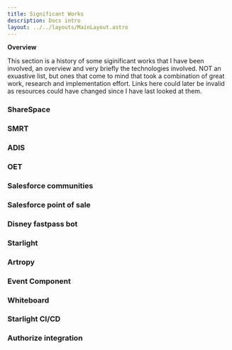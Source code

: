 ```yaml
---
title: Significant Works
description: Docs intro
layout: ../../layouts/MainLayout.astro
---
```


**Overview**

This section is a history of some siginificant works that I have been involved, an overview and very briefly the technologies involved. NOT an exuastive list, but ones that come to mind that took a combination of great work, research and implementation effort. Links here could later be invalid as resources could have changed since I have last looked at them.

### ShareSpace

### SMRT

### ADIS

### OET

### Salesforce communities

### Salesforce point of sale

### Disney fastpass bot

### Starlight

### Artropy

### Event Component

### Whiteboard

### Starlight CI/CD

### Authorize integration

### 
